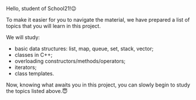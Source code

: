 Hello, student of School21!😉

To make it easier for you to navigate the material, we have prepared a list of topics that you will learn in this project. 

We will study: 
- basic data structures: list, map, queue, set, stack, vector;
- classes in C++;
- overloading constructors/methods/operators;
- iterators;
- class templates.

Now, knowing what awaits you in this project, you can slowly begin to study the topics listed above.😇
